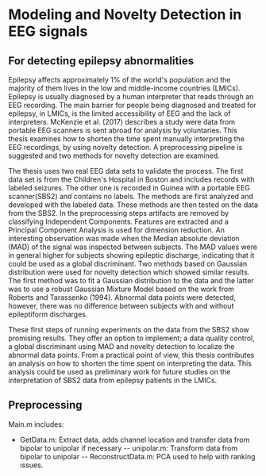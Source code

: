 # Modeling and Novelty Detection in EEG signals
## For detecting epilepsy abnormalities

Epilepsy affects approximately 1% of the world's population and the majority of them lives in the low and middle-income countries (LMICs). Epilepsy is usually diagnosed by a human interpreter that reads through an EEG recording. The main barrier for people being diagnosed and treated for epilepsy, in LMICs, is the limited accessibility of EEG and the lack of interpreters. McKenzie et al. (2017) describes a study were data from portable EEG scanners is sent abroad for analysis by voluntaries.
This thesis examines how to shorten the time spent manually interpreting the EEG recordings, by using novelty detection. A preprocessing pipeline is suggested and two methods for novelty detection are examined.  

The thesis uses two real EEG data sets to validate the process. The first data set is from the Children's Hospital in Boston and includes records with labeled seizures. The other one is recorded in Guinea with a portable EEG scanner(SBS2) and contains no labels.  The methods are first analyzed and developed with the labeled data. These methods are then tested on the data from the SBS2. In the preprocessing steps artifacts are removed by classifying Independent Components. Features are extracted and a Principal Component Analysis is used for dimension reduction. An interesting observation was made when the Median absolute deviation (MAD) of the signal was inspected between subjects. The MAD values were in general higher for subjects showing epileptic discharge, indicating that it could be used as a global discriminant. Two methods based on Gaussian distribution were used for novelty detection which showed similar results. The first method was to fit a Gaussian distribution to the data and the latter was to use a robust Gaussian Mixture Model based on the work from Roberts and Tarassenko (1994). Abnormal data points were detected, however, there was no difference between subjects with and without epileptiform discharges. 

These first steps of running experiments on the data from the SBS2 show promising results. They offer an option to implement; a data quality control, a global discriminant using MAD and novelty detection to localize the abnormal data points. From a practical point of view, this thesis contributes an analysis on how to shorten the time spent on interpreting the data. This analysis could be used as preliminary work for future studies on the interpretation of SBS2 data from epilepsy patients in the LMICs.


## Preprocessing

Main.m includes:
* GetData.m:  Extract data, adds channel location and transfer data from bipolar to unipolar if necessary
-- unipolar.m: Transform data from bipolar to unipolar
-- ReconstructData.m: PCA used to help with ranking issues.
